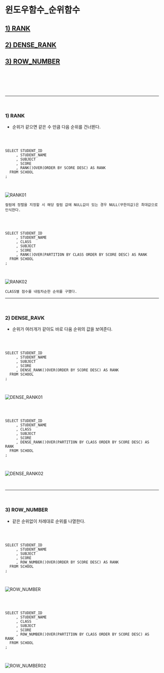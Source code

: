 

# 윈도우함수_순위함수
 ## [1) RANK](#RANMK)
 ## [2) DENSE_RANK](#DENSE_RANK)
 ## [3) ROW_NUMBER](#ROW_NUMBER)

<br/>
<br/>
<br/>
<br/>

---------------
<br/>

### 1) RANK
 - 순위가 같으면 같은 수 만큼 다음 순위를 건너뛴다.

<br/>
<br/>

```
SELECT STUDENT_ID
     , STUDENT_NAME
     , SUBJECT
     , SCORE
     , RANK()OVER(ORDER BY SCORE DESC) AS RANK
  FROM SCHOOL
;
```
<br/>

![RANK01](https://user-images.githubusercontent.com/80929909/218761724-48211eb2-2294-4200-bb8f-3c3d92e882e0.PNG)

`컬럼에 정렬을 지정할 시 해당 컬럼 값에 NULL값이 있는 경우 NULL(무한의값)은 최대값으로 인식한다.`

</br>
</br>

```
SELECT STUDENT_ID
     , STUDENT_NAME
     , CLASS
     , SUBJECT
     , SCORE
     , RANK()OVER(PARTITION BY CLASS ORDER BY SCORE DESC) AS RANK
  FROM SCHOOL
;
```
<br/>

![RANK02](https://user-images.githubusercontent.com/80929909/218761958-6d01704d-1d4a-4882-a46c-54fbe8ab18f6.PNG)

`CLASS별 점수를 내림차순한 순위를 구했다.`

---------------

</br>

### 2) DENSE_RAVK
 - 순위가 여러개가 같아도 바로 다움 순위의 값을 보여준다.

<br/>
<br/>

```
SELECT STUDENT_ID
     , STUDENT_NAME
     , SUBJECT
     , SCORE
     , DENSE_RANK()OVER(ORDER BY SCORE DESC) AS RANK
  FROM SCHOOL
;
```
<br/>

![DENSE_RANK01](https://user-images.githubusercontent.com/80929909/218762316-73159a10-b35a-4a5b-9c48-09ce8d3c6e23.PNG)

</br>
</br>

```
SELECT STUDENT_ID
     , STUDENT_NAME
     , CLASS
     , SUBJECT
     , SCORE
     , DENSE_RANK()OVER(PARTITION BY CLASS ORDER BY SCORE DESC) AS RANK
  FROM SCHOOL
;
```
<br/>

![DENSE_RANK02](https://user-images.githubusercontent.com/80929909/218762620-224733a9-4b12-41b4-bb63-5f0f7da83ede.PNG)

</br>

---------------

</br>

### 3) ROW_NUMBER
 - 같은 순위없이 차례대로 순위를 나열한다.

<br/>
<br/>

```
SELECT STUDENT_ID
     , STUDENT_NAME
     , SUBJECT
     , SCORE
     , ROW_NUMBER()OVER(ORDER BY SCORE DESC) AS RANK
  FROM SCHOOL
;
```

<br/>

![ROW_NUMBER](https://user-images.githubusercontent.com/80929909/218762947-d42bf240-d883-4cbc-80d7-552dbe901285.PNG)

</br>
</br>

```
SELECT STUDENT_ID
     , STUDENT_NAME
     , CLASS
     , SUBJECT
     , SCORE
     , ROW_NUMBER()OVER(PARTITION BY CLASS ORDER BY SCORE DESC) AS RANK
  FROM SCHOOL
;
```
<br/>

![ROW_NUMBER02](https://user-images.githubusercontent.com/80929909/218763110-36d3cc8c-8192-4245-b0a4-89ffe7e2fea7.PNG)

</br>